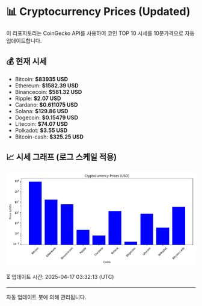 
# 📊 Cryptocurrency Prices (Updated)

이 리포지토리는 CoinGecko API를 사용하여 코인 TOP 10 시세를 10분가격으로 자동 업데이트합니다.

## 💰 현재 시세
- Bitcoin: **$83935 USD**
- Ethereum: **$1582.39 USD**
- Binancecoin: **$581.32 USD**
- Ripple: **$2.07 USD**
- Cardano: **$0.611075 USD**
- Solana: **$129.86 USD**
- Dogecoin: **$0.15479 USD**
- Litecoin: **$74.07 USD**
- Polkadot: **$3.55 USD**
- Bitcoin-cash: **$325.25 USD**

## 📈 시세 그래프 (로그 스케일 적용)
![Crypto Prices](crypto_prices.png)

⏳ 업데이트 시간: 2025-04-17 03:32:13 (UTC)

---
자동 업데이트 봇에 의해 관리됩니다.

